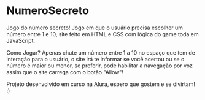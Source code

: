 # NumeroSecreto
 Jogo do número secreto!
 Jogo em que o usuário precisa escolher um número entre 1 e 10, site feito em HTML e CSS com lógica do game toda em JavaScript.

Como Jogar?
Apenas chute um número entre 1 a 10 no espaço que tem de interação para o usuário, o site irá te informar se você acertou ou se o número é maior ou menor, se preferir, pode habilitar a navegação por voz assim que o site carrega com o botão "Allow"!

Projeto desenvolvido em curso na Alura, espero que gostem e se divirtam! :)
